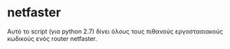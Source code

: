 # netfaster
Αυτό το script (για python 2.7) δίνει όλους τους πιθανούς εργοστασιακούς κωδικούς ενός router netfaster. 
